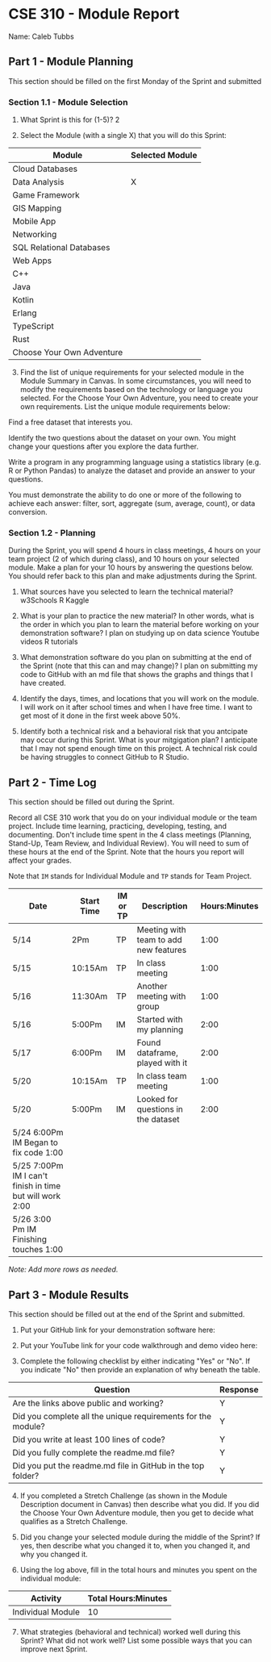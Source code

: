 # CSE 310 - Module Report

Name: Caleb Tubbs

## Part 1 - Module Planning

This section should be filled on the first Monday of the Sprint and submitted

### Section 1.1 - Module Selection

1. What Sprint is this for (1-5)?
2

2. Select the Module (with a single X) that you will do this Sprint:

|Module                   |Selected Module|
|-------------------------|---------------|
|Cloud Databases          |               |
|Data Analysis            |       X       |
|Game Framework           |               |
|GIS Mapping              |               |
|Mobile App               |               |
|Networking               |               |
|SQL Relational Databases |               |
|Web Apps                 |               |
|C++                      |               |
|Java                     |               |
|Kotlin                   |               |
|Erlang                   |               |
|TypeScript               |               |
|Rust                     |               |
|Choose Your Own Adventure|               |

3. Find the list of unique requirements for your selected module in the Module Summary in Canvas.  In some circumstances, you will need to modify the requirements based on the technology or language you selected.  For the Choose Your Own Adventure, you need to create your own requirements.  List the unique module requirements below:

Find a free dataset that interests you.

Identify the two questions about the dataset on your own. You might change your questions after you explore the data further.

Write a program in any programming language using a statistics library (e.g. R or Python Pandas) to analyze the dataset and provide an answer to your questions.

You must demonstrate the ability to do one or more of the following to achieve each answer: filter, sort, aggregate (sum, average, count), or data conversion.

### Section 1.2 - Planning

During the Sprint, you will spend 4 hours in class meetings, 4 hours on your team project (2 of which during class), and 10 hours on your selected module.  Make a plan for your 10 hours by answering the questions below.  You should refer back to this plan and make adjustments during the Sprint.

1. What sources have you selected to learn the technical material?
w3Schools
R
Kaggle

2. What is your plan to practice the new material?  In other words, what is the order in which you plan to learn the material before working on your demonstration software?
I plan on studying up on data science
Youtube videos
R tutorials

3. What demonstration software do you plan on submitting at the end of the Sprint (note that this can and may change)?
I plan on submitting my code to GitHub with an md file that shows the graphs and things that I have created.

4. Identify the days, times, and locations that you will work on the module.
I will work on it after school times and when I have free time. I want to get most of it done in the first week above 50%.

5. Identify both a technical risk and a behavioral risk that you antcipate may occur during this Sprint.  What is your mitgigation plan?
I anticipate that I may not spend enough time on this project. A technical risk could be having struggles to connect GitHub to R Studio.

## Part 2 - Time Log

This section should be filled out during the Sprint. 

Record all CSE 310 work that you do on your individual module or the team project.  Include time learning, practicing, developing, testing, and documenting.  Don't include time spent in the 4 class meetings (Planning, Stand-Up, Team Review, and Individual Review).  You will need to sum of these hours at the end of the Sprint. Note that the hours you report will affect your grades.

Note that `IM` stands for Individual Module and `TP` stands for Team Project.  

|Date      |Start Time|IM or TP|Description                                 |Hours:Minutes|
|----------|----------|--------|--------------------------------------------|-------------|
|5/14      |2Pm       |TP      | Meeting with team to add new features      |    1:00     |
|5/15      |10:15Am   |TP      | In class meeting                           |    1:00     |   
|5/16      |11:30Am   |TP      | Another meeting with group                 |    1:00     |                          
|5/16      |5:00Pm    |IM      | Started with my planning                   |    2:00     |
|5/17      |6:00Pm    |IM      | Found dataframe, played with it            |    2:00     |
|5/20      |10:15Am   |TP      | In class team meeting                      |    1:00     |   
|5/20      |5:00Pm    |IM      | Looked for questions in the dataset        |    2:00     |
|5/24       6:00Pm     IM        Began to fix code                               1:00
|5/25       7:00Pm     IM        I can't finish in time but will work            2:00
|5/26       3:00 Pm    IM        Finishing touches                               1:00
_Note: Add more rows as needed._


## Part 3 - Module Results

This section should be filled out at the end of the Sprint and submitted.

1. Put your GitHub link for your demonstration software here: 

2. Put your YouTube link for your code walkthrough and demo video here:

3. Complete the following checklist by either indicating "Yes" or "No". If you indicate "No" then provide an explanation of why beneath the table.

|Question                                                    |Response|
|------------------------------------------------------------|--------|
|Are the links above public and working?                     |   Y    |
|Did you complete all the unique requirements for the module?|   Y    |
|Did you write at least 100 lines of code?                   |   Y    |
|Did you fully complete the readme.md file?                  |   Y    |
|Did you put the readme.md file in GitHub in the top folder? |   Y    |

4. If you completed a Stretch Challenge (as shown in the Module Description document in Canvas) then describe what you did.  If you did the Choose Your Own Adventure module, then you get to decide what qualifies as a Stretch Challenge.

5. Did you change your selected module during the middle of the Sprint?  If yes, then describe what you changed it to, when you changed it, and why you changed it.

6. Using the log above, fill in the total hours and minutes you spent on the individual module:

|Activity         |Total Hours:Minutes|
|-----------------|-------------------|
|Individual Module|      10           |

7. What strategies (behavioral and technical) worked well during this Sprint?  What did not work well?  List some possible ways that you can improve next Sprint.
